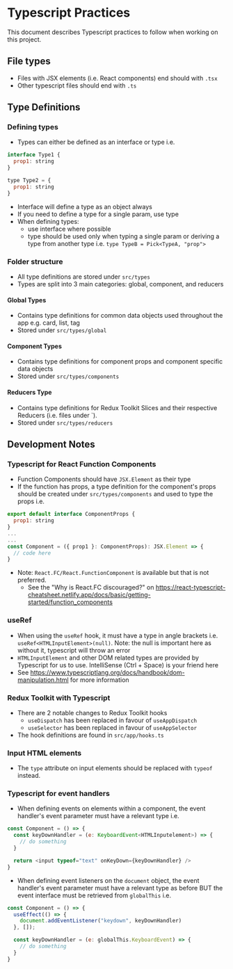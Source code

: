 # Typescript Practices
This document describes Typescript practices to follow when working on this project.

## File types
- Files with JSX elements (i.e. React components) end should with `.tsx`
- Other typescript files should end with `.ts`

## Type Definitions
### Defining types
- Types can either be defined as an interface or type i.e.
```javascript
interface Type1 {
  prop1: string
}

type Type2 = {
  prop1: string
}
```
- Interface will define a type as an object always
- If you need to define a type for a single param, use type
- When defining types:
  - use interface where possible
  - type should be used only when typing a single param or deriving a type from another type i.e. `type TypeB = Pick<TypeA, "prop">`

### Folder structure
- All type definitions are stored under `src/types`
- Types are split into 3 main categories: global, component, and reducers

#### Global Types
- Contains type definitions for common data objects used throughout the app e.g. card, list, tag
- Stored under `src/types/global`

#### Component Types
- Contains type definitions for component props and component specific data objects
- Stored under `src/types/components`

#### Reducers Type
- Contains type definitions for Redux Toolkit Slices and their respective Reducers (i.e. files under `).
- Stored under `src/types/reducers`

## Development Notes
### Typescript for React Function Components
- Function Components should have `JSX.Element` as their type
- If the function has props, a type definition for the component's props should be created under `src/types/components` and used to type the props i.e.
```javascript
export default interface ComponentProps {
  prop1: string
}
...
...
const Component = ({ prop1 }: ComponentProps): JSX.Element => {
  // code here
}
```
- Note: `React.FC/React.FunctionComponent` is available but that is not preferred. 
  - See the "Why is React.FC discouraged?" on https://react-typescript-cheatsheet.netlify.app/docs/basic/getting-started/function_components

### useRef
- When using the `useRef` hook, it must have a type in angle brackets i.e. `useRef<HTMLInputElement>(null)`. Note: the null is important here as without it, typescript will throw an error
- `HTMLInputElement` and other DOM related types are provided by Typescript for us to use. IntelliSense (Ctrl + Space) is your friend here
- See https://www.typescriptlang.org/docs/handbook/dom-manipulation.html for more information

### Redux Toolkit with Typescript
- There are 2 notable changes to Redux Toolkit hooks
  - `useDispatch` has been replaced in favour of `useAppDispatch`
  - `useSelector` has been replaced in favour of `useAppSelector`
- The hook definitions are found in `src/app/hooks.ts`

### Input HTML elements
- The `type` attribute on input elements should be replaced with `typeof` instead.

### Typescript for event handlers
- When defining events on elements within a component, the event handler's event parameter must have a relevant type i.e.
```javascript
const Component = () => {
  const keyDownHandler = (e: KeyboardEvent<HTMLInputelement>) => {
    // do something
  }

  return <input typeof="text" onKeyDown={keyDownHandler} />
}
```
- When defining event listeners on the `document` object, the event handler's event parameter must have a relevant type as before BUT the event interface must be retrieved from `globalThis` i.e.
```javascript
const Component = () => {
  useEffect(() => {
    document.addEventListener("keydown", keyDownHandler)
  }, []);

  const keyDownHandler = (e: globalThis.KeyboardEvent) => {
    // do something
  }
}
```